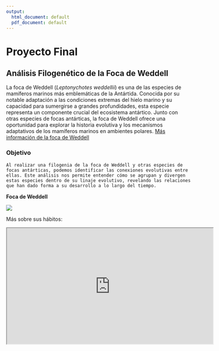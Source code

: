 ```yaml
---
output:
  html_document: default
  pdf_document: default
---
```

# Proyecto Final 

## Análisis Filogenético de la Foca de Weddell

La foca de Weddell (*Leptonychotes weddellii*) es una de las especies de mamíferos marinos más emblemáticas de la Antártida. Conocida por su notable adaptación a las condiciones extremas del hielo marino y su capacidad para sumergirse a grandes profundidades, esta especie representa un componente crucial del ecosistema antártico. Junto con otras especies de focas antárticas, la foca de Weddell ofrece una oportunidad para explorar la historia evolutiva y los mecanismos adaptativos de los mamíferos marinos en ambientes polares. [Más información de la foca de Weddell ](https://www.nationalgeographic.es/tema/contenido/animales/mamiferos/mamiferos-marinos/pinnipedos/foca-de-weddell)

### Objetivo
```
Al realizar una filogenia de la foca de Weddell y otras especies de focas antárticas, podemos identificar las conexiones evolutivas entre ellas. Este análisis nos permite entender cómo se agrupan y divergen estas especies dentro de su linaje evolutivo, revelando las relaciones que han dado forma a su desarrollo a lo largo del tiempo.
```

**Foca de Weddell**

![](https://polarjournal.ch/wp-content/uploads/2020/11/Weddellrobbe.jpg)  

Más sobre sus hábitos:
  
<iframe src="https://www.youtube.com/embed/M5E8gulPWh4?si=ojGBl82rYPjOJsh6"data-external= "1" width="560" height="315"> </iframe> 



